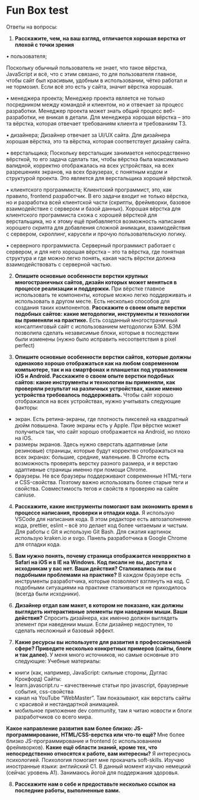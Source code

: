 # Fun Box test

Ответы на вопросы:

1.	<b>Расскажите, чем, на ваш взгляд, отличается хорошая верстка от плохой с точки зрения 
</b> 
• пользователя;

Поскольку обычный пользователь не знает, что такое вёрстка, JavaScript и всё, что с этим связано, то для пользователя главное, чтобы сайт был красивым, удобным в использовании, чётко работал и не тормозил. Если всё это есть у сайта, значит вёрстка хорошая.

• менеджера проекта; 
Менеджер проекта является не только посредником между командой и клиентом, но и отвечает за процесс разработки. Менеджер проекта может знать общий процесс веб-разработки, не вникая в детали. Для менеджера хорошая вёрстка – это та вёрстка, которая отвечает требованиям клиента и требованиям ТЗ.

• дизайнера; 
Дизайнер отвечает за UI/UX сайта. Для дизайнера хорошая вёрстка, это та вёрстка, которая соответствует дизайну сайта. 

• верстальщика; 
Поскольку верстальщик занимается непосредственно вёрсткой, то его задача сделать так, чтобы вёрстка была максимально валидной, корректно отображалась на всех устройствах, на всех разрешениях экранов, на всех браузерах, с понятным кодом и структурой проекта. Это является для верстальщика хорошей вёрсткой.

• клиентского программиста; 
Клиентский программист, это, как правило, frontend разработчик. В его задачи входит не только вёрстка, но и разработка всей клиентской части (скрипты, фреймворки, базовое взаимодействие с сервером и базой данных). Хорошая вёрстка для клиентского программиста схожа с хорошей вёрсткой для верстальщика, но к этому ещё прибавляется возможность написания хорошего скрипта для добавления сложной анимации, взаимодействия с сервером, скроллинг, карусели и прочую пользовательскую логику.

• серверного программиста.
Серверный программист работает с сервером, и для него хорошая вёрстка – это та вёрстка, где понятная структура и где можно легко понять, какая часть вёрстки должна взаимодействовать с серверной частью.

2.	<b>Опишите основные особенности верстки крупных многостраничных сайтов, дизайн которых может меняться в процессе реализации и поддержки. </b>
При вёрстке главное использовать те компоненты, которые можно легко поддерживать и использовать в другом месте. Есть несколько способов для создания таких компонентов. 
<b>Расскажите о своем опыте верстки подобных сайтов: какие методологии, инструменты и технологии вы применяли на практике.</b>
Есть созданный многостраничный консалтинговый сайт с использованием методологии БЭМ. БЭМ позволила сделать независимые блоки, которые в последствии были изменены (нужно было исправить несоответствия в pixel perfect) 

3.	<b>Опишите основные особенности верстки сайтов, которые должны одинаково хорошо отображаться как на любом современном компьютере, так и на смартфонах и планшетах под управлением iOS и Android. Расскажите о своем опыте верстки подобных сайтов: какие инструменты и технологии вы применяли, как проверяли результат на различных устройствах, какие именно устройства требовалось поддерживать.</b>
Чтобы сайт хорошо отображался на всех устройствах, нужно учитывать следующие факторы:
- экран. Есть ретина-экраны, где плотность пикселей на квадратный дюйм повышена. Такие экраны есть у Apple. При вёрстке может получиться так, что сайт хорошо отображается на Android, но плохо на iOS. 
- размеры экранов. Здесь нужно сверстать адаптивные (или резиновые) страницы, которые будут корректно отображаться на всех экранах: большие, средние, маленькие. В Chrome есть возможность проверять верстку разного размера, и я верстаю адаптивные страницы именно при помощи Chrome.
- браузеры. Не все браузеры поддерживают современные HTML-теги и CSS-свойства. Поэтому важно использовать более старые теги и свойства. Совместимость тегов и свойств я проверяю на сайте caniuse.

4.	<b>Расскажите, какие инструменты помогают вам экономить время в процессе написания, проверки и отладки кода.</b>
Я использую VSCode для написания кода. В этом редакторе есть автозаполнение кода, prettier, eslint – всё это делает код более читаемым и чистым.
Для работы с Git я использую Git Bash. Для сжатия картинок использую kraken.io и svgo. Панель разработчика в Google Chrome для отладки кода.

5.	<b>Вам нужно понять, почему страница отображается некорректно в Safari на iOS и в IE на Windows. Код писали не вы, доступа к исходникам у вас нет. Ваши действия? Сталкивались ли вы с подобными проблемами на практике?</b>
В каждом браузере есть инструменты разработчика, которые позволяют взглянуть на код. С подобными ситуациями на практике сталкиваться не приходилось (всегда были исходники).

6.	<b>Дизайнер отдал вам макет, в котором не показано, как должны выглядеть интерактивные элементы при наведении мыши. Ваши действия?</b>
Спросить дизайнера, как именно должен выглядеть элемент при наведении мыши. Если дизайнер недоступен, то сделать несложный и базовый эффект.

7.	<b>Какие ресурсы вы используете для развития в профессиональной сфере? Приведите несколько конкретных примеров (сайты, блоги и так далее). </b>
У меня много источников, но самые основные это следующие:
Учебные материалы:
- книги (как, например, JavaScript: сильные стороны, Дуглас Крокфорд)
Сайты:
- learn.javascript.ru – качественные статьи про javascript, браузерные события, css-свойства
- канал на YouTube “WebMaster”. Там показывают, как верстать сайты с красивой и нестандартной анимацией.
- мобильное приложение dev community, там я читаю новости и блоги разработчиков со всего мира.

<b>Какое направление развития вам более близко: JS-программирование, HTML/CSS-верстка или что-то ещё? </b>
Мне более близко JS-программирование и frontend (с использованием фреймворков). 
<b>Какие ещё области знаний, кроме тех, что непосредственно относятся к работе, вам интересны?</b>
Я интересуюсь психологией. Психология помогает мне прокачать soft-skills.
Изучаю иностранные языки: английский C1. В данный момент изучаю немецкий (сейчас уровень A1).
Занимаюсь йогой для поддержания здоровья.

8. <b>Расскажите нам о себе и предоставьте несколько ссылок на последние работы, выполненные вами.</b>
